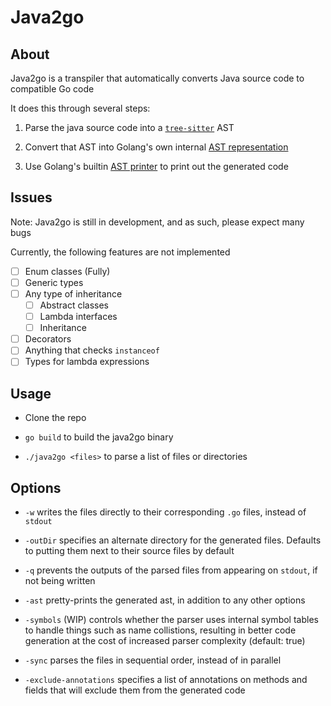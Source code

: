# Java2go
## About

Java2go is a transpiler that automatically converts Java source code to compatible Go code

It does this through several steps:

1. Parse the java source code into a [`tree-sitter`](https://github.com/smacker/go-tree-sitter) AST

2. Convert that AST into Golang's own internal [AST representation](https://pkg.go.dev/go/ast)

3. Use Golang's builtin [AST printer](https://pkg.go.dev/go/printer) to print out the generated code

## Issues

Note: Java2go is still in development, and as such, please expect many bugs

Currently, the following features are not implemented

* [ ] Enum classes (Fully)
* [ ] Generic types
* [ ] Any type of inheritance
    * [ ] Abstract classes
    * [ ] Lambda interfaces
    * [ ] Inheritance
* [ ] Decorators
* [ ] Anything that checks `instanceof`
* [ ] Types for lambda expressions

## Usage

* Clone the repo

* `go build` to build the java2go binary

* `./java2go <files>` to parse a list of files or directories

## Options

* `-w` writes the files directly to their corresponding `.go` files, instead of `stdout`

* `-outDir` specifies an alternate directory for the generated files. Defaults to putting them next to their source files by default

* `-q` prevents the outputs of the parsed files from appearing on `stdout`, if not being written

* `-ast` pretty-prints the generated ast, in addition to any other options

* `-symbols` (WIP) controls whether the parser uses internal symbol tables to handle things such as name collistions, resulting in better code generation at the cost of increased parser complexity (default: true)

* `-sync` parses the files in sequential order, instead of in parallel

* `-exclude-annotations` specifies a list of annotations on methods and fields that will exclude them from the generated code
